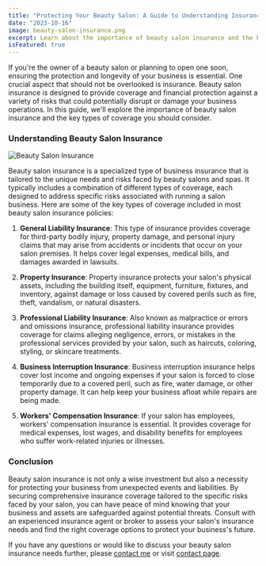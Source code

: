```yaml
---
title: "Protecting Your Beauty Salon: A Guide to Understanding Insurance"
date: "2023-10-16"
image: beauty-salon-insurance.png
excerpt: Learn about the importance of beauty salon insurance and the key types of coverage to consider for your business.
isFeatured: true
---
```


If you're the owner of a beauty salon or planning to open one soon, ensuring the protection and longevity of your business is essential. One crucial aspect that should not be overlooked is insurance. Beauty salon insurance is designed to provide coverage and financial protection against a variety of risks that could potentially disrupt or damage your business operations. In this guide, we'll explore the importance of beauty salon insurance and the key types of coverage you should consider.

### Understanding Beauty Salon Insurance

![Beauty Salon Insurance](beauty-salon-insurance.png "Beauty Salon Insurance")

Beauty salon insurance is a specialized type of business insurance that is tailored to the unique needs and risks faced by beauty salons and spas. It typically includes a combination of different types of coverage, each designed to address specific risks associated with running a salon business. Here are some of the key types of coverage included in most beauty salon insurance policies:

1. **General Liability Insurance**: This type of insurance provides coverage for third-party bodily injury, property damage, and personal injury claims that may arise from accidents or incidents that occur on your salon premises. It helps cover legal expenses, medical bills, and damages awarded in lawsuits.

2. **Property Insurance**: Property insurance protects your salon's physical assets, including the building itself, equipment, furniture, fixtures, and inventory, against damage or loss caused by covered perils such as fire, theft, vandalism, or natural disasters.

3. **Professional Liability Insurance**: Also known as malpractice or errors and omissions insurance, professional liability insurance provides coverage for claims alleging negligence, errors, or mistakes in the professional services provided by your salon, such as haircuts, coloring, styling, or skincare treatments.

4. **Business Interruption Insurance**: Business interruption insurance helps cover lost income and ongoing expenses if your salon is forced to close temporarily due to a covered peril, such as fire, water damage, or other property damage. It can help keep your business afloat while repairs are being made.

5. **Workers' Compensation Insurance**: If your salon has employees, workers' compensation insurance is essential. It provides coverage for medical expenses, lost wages, and disability benefits for employees who suffer work-related injuries or illnesses.

### Conclusion

Beauty salon insurance is not only a wise investment but also a necessity for protecting your business from unexpected events and liabilities. By securing comprehensive insurance coverage tailored to the specific risks faced by your salon, you can have peace of mind knowing that your business and assets are safeguarded against potential threats. Consult with an experienced insurance agent or broker to assess your salon's insurance needs and find the right coverage options to protect your business's future.

If you have any questions or would like to discuss your beauty salon insurance needs further, please [contact me](/contact) or visit [contact page](/contact).
